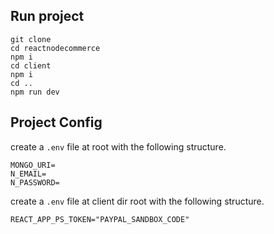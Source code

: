 
## Run project

```
git clone
cd reactnodecommerce
npm i
cd client
npm i
cd ..
npm run dev
```

## Project Config

create a `.env` file at root with the following structure.

```
MONGO_URI=
N_EMAIL=
N_PASSWORD=
```

create a `.env` file at client dir root with the following structure.

```
REACT_APP_PS_TOKEN="PAYPAL_SANDBOX_CODE"
```

